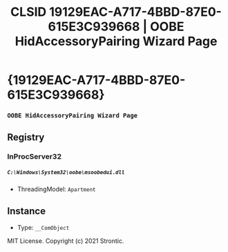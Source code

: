 ﻿---
title: "CLSID 19129EAC-A717-4BBD-87E0-615E3C939668 | OOBE HidAccessoryPairing Wizard Page"
excerpt: What is COM-Object CLSID 19129EAC-A717-4BBD-87E0-615E3C939668?
---

# {19129EAC-A717-4BBD-87E0-615E3C939668}

### `OOBE HidAccessoryPairing Wizard Page`

## Registry


### InProcServer32

##### `C:\Windows\System32\oobe\msoobedui.dll`
* ThreadingModel: `Apartment`

## Instance

* Type: `__ComObject`

MIT License. Copyright (c) 2021 Strontic.


